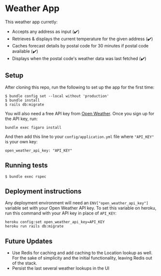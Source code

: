 # Weather App

This weather app curretly:
* Accepts any address as input (:heavy_check_mark:)
* Retrieves & displays the current temperature for the given address (:heavy_check_mark:)
* Caches forecast details by postal code for 30 minutes if postal code available (:heavy_check_mark:)
* Displays when the postal code's weather data was last fetched (:heavy_check_mark:)

## Setup

After cloning this repo, run the following to set up the app for the first time:
```
$ bundle config set --local without 'production'
$ bundle install
$ rails db:migrate
```

You will also need a free API key from [Open Weather](https://openweathermap.org/).
Once you sign up for the API key, run:
```
bundle exec figaro install
```

And then add this line to your `config/application.yml` file where `"API_KEY"` is your own key:
```
open_weather_api_key: "API_KEY"
```

## Running tests

```
$ bundle exec rspec
```

## Deployment instructions
Any deployment environment will need an `ENV["open_weather_api_key"]` variable set with your Open Weather API key. To set this variable on heroku, run this command with your API key in place of `API_KEY`:

```
heroku config:set open_weather_api_key=API_KEY
heroku run rails db:migrate
```

## Future Updates
* Use Redis for caching and add caching to the Location lookup as well. For the sake of simplicity and the initial functionality, leaving Redis out of the stack.
* Persist the last several weather lookups in the UI